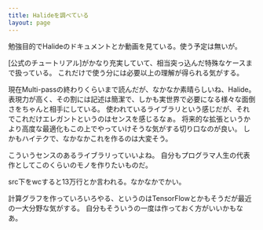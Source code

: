 ```yaml
---
title: Halideを調べている
layout: page
---
```

勉強目的でHalideのドキュメントとか動画を見ている。使う予定は無いが。

[公式のチュートリアル]がかなり充実していて、相当突っ込んだ特殊なケースまで扱っている。
これだけで使う分には必要以上の理解が得られる気がする。

現在Multi-passの終わりくらいまで読んだが、なかなか素晴らしいね、Halide。
表現力が高く、その割には記述は簡潔で、しかも実世界で必要になる様々な面倒さをちゃんと相手にしている。
使われているライブラリという感じだが、それでこれだけエレガントというのはセンスを感じるなぁ。
将来的な拡張というかより高度な最適化もこの上でやっていけそうな気がする切り口なのが良い。
しかもハイテクで、なかなかこれを作るのは大変そう。

こういうセンスのあるライブラリっていいよね。
自分もプログラマ人生の代表作としてこのくらいのモノを作りたいものだ。

src下をwcすると13万行とか言われる。なかなかでかい。

計算グラフを作っていろいろやる、というのはTensorFlowとかもそうだが最近の一大分野な気がする。
自分もそういうの一度は作っておく方がいいかもなあ。